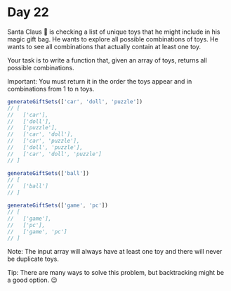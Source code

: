 # Day 22

Santa Claus 🎅 is checking a list of unique toys that he might include in his magic gift bag. He wants to explore all possible combinations of toys. He wants to see all combinations that actually contain at least one toy.

Your task is to write a function that, given an array of toys, returns all possible combinations.

Important: You must return it in the order the toys appear and in combinations from 1 to n toys.

```ts
generateGiftSets(['car', 'doll', 'puzzle'])
// [
//   ['car'],
//   ['doll'],
//   ['puzzle'],
//   ['car', 'doll'],
//   ['car', 'puzzle'],
//   ['doll', 'puzzle'],
//   ['car', 'doll', 'puzzle']
// ]

generateGiftSets(['ball'])
// [
//   ['ball']
// ]

generateGiftSets(['game', 'pc'])
// [
//   ['game'],
//   ['pc'],
//   ['game', 'pc']
// ]
```

Note: The input array will always have at least one toy and there will never be duplicate toys.

Tip: There are many ways to solve this problem, but backtracking might be a good option. 😉